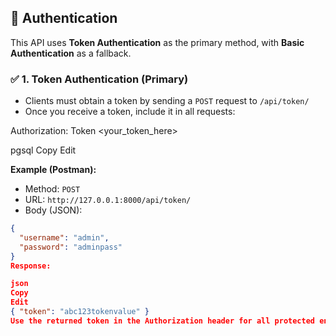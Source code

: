 ## 🔐 Authentication

This API uses **Token Authentication** as the primary method, with **Basic Authentication** as a fallback.

### ✅ 1. Token Authentication (Primary)

- Clients must obtain a token by sending a `POST` request to `/api/token/`
- Once you receive a token, include it in all requests:

Authorization: Token <your_token_here>

pgsql
Copy
Edit

**Example (Postman):**

- Method: `POST`
- URL: `http://127.0.0.1:8000/api/token/`
- Body (JSON):
```json
{
  "username": "admin",
  "password": "adminpass"
}
Response:

json
Copy
Edit
{ "token": "abc123tokenvalue" }
Use the returned token in the Authorization header for all protected endpoints.